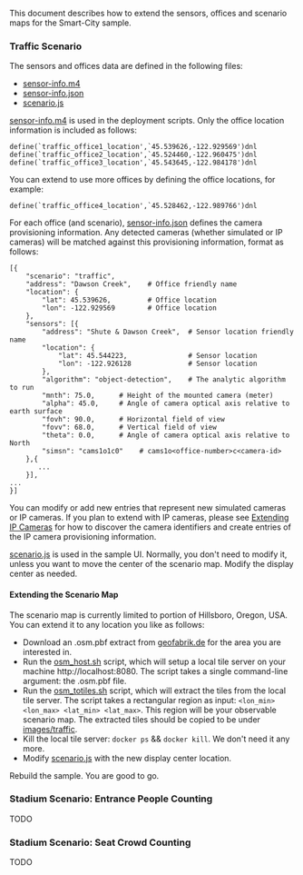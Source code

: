 
This document describes how to extend the sensors, offices and scenario maps for the Smart-City sample.    

### Traffic Scenario

The sensors and offices data are defined in the following files:   

- [sensor-info.m4](../maintenance/db-init/sensor-info.m4)
- [sensor-info.json](../maintenance/db-init/sensor-info.json)
- [scenario.js](../cloud/html/js/scenario.js)

[sensor-info.m4](../maintenance/db-init/sensor-info.m4) is used in the deployment scripts. Only the office location information is included as follows:   

```
define(`traffic_office1_location',`45.539626,-122.929569')dnl
define(`traffic_office2_location',`45.524460,-122.960475')dnl
define(`traffic_office3_location',`45.543645,-122.984178')dnl
```

You can extend to use more offices by defining the office locations, for example:   

```
define(`traffic_office4_location',`45.528462,-122.989766')dnl
```

For each office (and scenario), [sensor-info.json](../maintenance/db-init/sensor-info.json) defines the camera provisioning information. Any detected cameras (whether simulated or IP cameras) will be matched against this provisioning information, format as follows:   

```
[{
    "scenario": "traffic",
    "address": "Dawson Creek",    # Office friendly name
    "location": {
        "lat": 45.539626,         # Office location
        "lon": -122.929569        # Office location
    },
    "sensors": [{
        "address": "Shute & Dawson Creek",  # Sensor location friendly name
        "location": {
            "lat": 45.544223,               # Sensor location
            "lon": -122.926128              # Sensor location
        },
        "algorithm": "object-detection",    # The analytic algorithm to run
        "mnth": 75.0,      # Height of the mounted camera (meter)
        "alpha": 45.0,     # Angle of camera optical axis relative to earth surface
        "fovh": 90.0,      # Horizontal field of view
        "fovv": 68.0,      # Vertical field of view
        "theta": 0.0,      # Angle of camera optical axis relative to North
        "simsn": "cams1o1c0"    # cams1o<office-number>c<camera-id>
    },{
       ...
    }],
...
}]
```

You can modify or add new entries that represent new simulated cameras or IP cameras. If you plan to extend with IP cameras, please see [Extending IP Cameras](../sensor/README.md) for how to discover the camera identifiers and create entries of the IP camera provisioning information.   

[scenario.js](../cloud/html/js/scenario.js) is used in the sample UI. Normally, you don't need to modify it, unless you want to move the center of the scenario map. Modify the display center as needed.

#### Extending the Scenario Map

The scenario map is currently limited to portion of Hillsboro, Oregon, USA. You can extend it to any location you like as follows:   
- Download an .osm.pbf extract from [geofabrik.de](https://download.geofabrik.de) for the area you are interested in.    
- Run the [osm_host.sh](../script/osm_host.sh) script, which will setup a local tile server on your machine http://localhost:8080. The script takes a single command-line argument: the .osm.pbf file.     
- Run the [osm_totiles.sh](../script/osm_totiles.sh) script, which will extract the tiles from the local tile server. The script takes a rectangular region as input: ```<lon_min> <lon_max> <lat_min> <lat_max>```. This region will be your observable scenario map. The extracted tiles should be copied to be under [images/traffic](../cloud/html/images/traffic).  
- Kill the local tile server: ```docker ps``` && ```docker kill```. We don't need it any more.   
- Modify [scenario.js](../cloud/html/js/scenario.js) with the new display center location.   

Rebuild the sample. You are good to go.  

### Stadium Scenario: Entrance People Counting

TODO

### Stadium Scenario: Seat Crowd Counting

TODO


